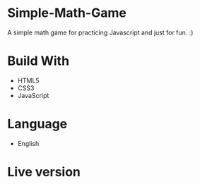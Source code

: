 # Simple-Math-Game
 A simple math game for practicing Javascript and just for fun. :)

# Build With

  - HTML5
  - CSS3
  - JavaScript
 
# Language
 - English
  
# Live version
